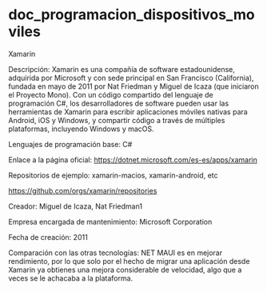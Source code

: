# doc_programacion_dispositivos_moviles
 
Xamarin 

Descripción: Xamarin es una compañía de software estadounidense, adquirida por Microsoft y con sede principal en San Francisco (California), fundada en mayo de 2011 por Nat Friedman y Miguel de Icaza (que iniciaron el Proyecto Mono). Con un código compartido del lenguaje de programación C#, los desarrolladores de software pueden usar las herramientas de Xamarin para escribir aplicaciones móviles nativas para Android, iOS y Windows, y compartir código a través de múltiples plataformas, incluyendo Windows y macOS. 

Lenguajes de programación base: C# 

Enlace a la página oficial: https://dotnet.microsoft.com/es-es/apps/xamarin 

Repositorios de ejemplo: xamarin-macios, xamarin-android, etc 

https://github.com/orgs/xamarin/repositories 

Creador: Miguel de Icaza, Nat Friedman1 

Empresa encargada de mantenimiento: Microsoft Corporation 

Fecha de creación: 2011 

Comparación con las otras tecnologías: NET MAUI es en mejorar rendimiento, por lo que solo por el hecho de migrar una aplicación desde Xamarin ya obtienes una mejora considerable de velocidad, algo que a veces se le achacaba a la plataforma. 

 

 